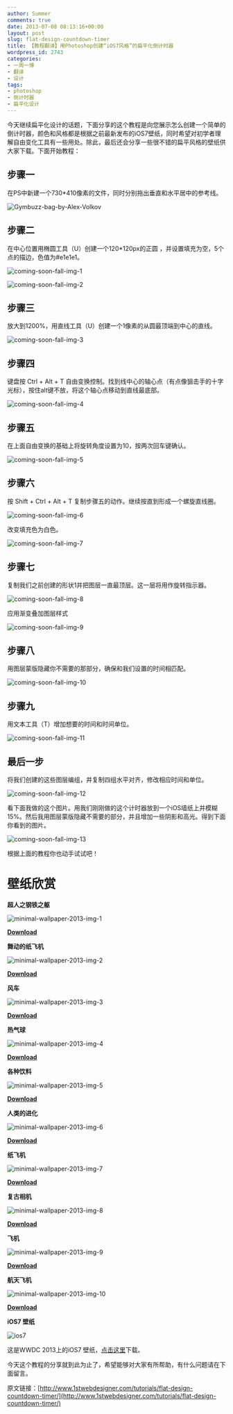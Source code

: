 ```yaml
---
author: Summer
comments: true
date: 2013-07-08 08:13:16+00:00
layout: post
slug: flat-design-countdown-timer
title: 【教程翻译】用Photoshop创建“iOS7风格”的扁平化倒计时器
wordpress_id: 2743
categories:
- 一周一博
- 翻译
- 设计
tags:
- photoshop
- 倒计时器
- 扁平化设计
---
```


今天继续扁平化设计的话题，下面分享的这个教程是向您展示怎么创建一个简单的倒计时器，颜色和风格都是根据之前最新发布的iOS7壁纸，同时希望对初学者理解自由变化工具有一些用处。除此，最后还会分享一些很不错的扁平风格的壁纸供大家下载。下面开始教程：


## 步骤一


在PS中新建一个730*410像素的文件，同时分别拖出垂直和水平居中的参考线。

![Gymbuzz-bag-by-Alex-Volkov](/wp-content/uploads/2013/07/Gymbuzz-bag-by-Alex-Volkov1.jpg)


## 步骤二


在中心位置用椭圆工具（U）创建一个120*120px的正圆 ，并设置填充为空，5个点的描边，色值为#e1e1e1。

![coming-soon-fall-img-1](/wp-content/uploads/2013/07/coming-soon-fall-img-1.jpg)

![coming-soon-fall-img-2](/wp-content/uploads/2013/07/coming-soon-fall-img-2.jpg)


## 步骤三


放大到1200%，用直线工具（U）创建一个1像素的从圆最顶端到中心的直线。

![coming-soon-fall-img-3](/wp-content/uploads/2013/07/coming-soon-fall-img-3.jpg)


## 步骤四


键盘按 Ctrl + Alt + T 自由变换控制。找到线中心的轴心点（有点像狙击手的十字光标），按住alt键不放，将这个轴心点移动到直线最底部。

![coming-soon-fall-img-4](/wp-content/uploads/2013/07/coming-soon-fall-img-4.jpg)


## 步骤五


在上面自由变换的基础上将旋转角度设置为10，按两次回车键确认。

![coming-soon-fall-img-5](/wp-content/uploads/2013/07/coming-soon-fall-img-5.jpg)


## 步骤六


按 Shift + Ctrl + Alt + T 复制步骤五的动作。继续按直到形成一个螺旋直线圈。

![coming-soon-fall-img-6](/wp-content/uploads/2013/07/coming-soon-fall-img-6.jpg)

改变填充色为白色。

![coming-soon-fall-img-7](/wp-content/uploads/2013/07/coming-soon-fall-img-7.jpg)


## 步骤七


复制我们之前创建的形状1并把图层一直最顶层。这一层将用作旋转指示器。

![coming-soon-fall-img-8](/wp-content/uploads/2013/07/coming-soon-fall-img-8.jpg)

应用渐变叠加图层样式

![coming-soon-fall-img-9](/wp-content/uploads/2013/07/coming-soon-fall-img-9.jpg)


## 步骤八


用图层蒙版隐藏你不需要的那部分，确保和我们设置的时间相匹配。

![coming-soon-fall-img-10](/wp-content/uploads/2013/07/coming-soon-fall-img-10.jpg)


## 步骤九


用文本工具（T）增加想要的时间和时间单位。

![coming-soon-fall-img-11](/wp-content/uploads/2013/07/coming-soon-fall-img-11.jpg)


## 最后一步


将我们创建的这些图层编组，并复制四组水平对齐，修改相应时间和单位。

![coming-soon-fall-img-12](/wp-content/uploads/2013/07/coming-soon-fall-img-12.jpg)

看下面我做的这个图片。用我们刚刚做的这个计时器放到一个iOS墙纸上并模糊15%。然后我用图层蒙版隐藏不需要的部分，并且增加一些阴影和高光。得到下面你看到的图片。

![coming-soon-fall-img-13](/wp-content/uploads/2013/07/coming-soon-fall-img-13.jpg)

根据上面的教程你也动手试试吧！


# 壁纸欣赏


**超人之钢铁之躯**

![minimal-wallpaper-2013-img-1](/wp-content/uploads/2013/07/minimal-wallpaper-2013-img-1.jpg)

**[Download](http://abduzeedo.com/wallpaper-week-man-steel-0)**

**舞动的纸飞机**

![minimal-wallpaper-2013-img-2](/wp-content/uploads/2013/07/minimal-wallpaper-2013-img-2.jpg)

**[Download](http://www.pickywallpapers.com/samsung-epic/miscellaneous/clean-style/minimal-flying-paper-plane-wallpaper/download/)**

**风车**

![minimal-wallpaper-2013-img-3](/wp-content/uploads/2013/07/minimal-wallpaper-2013-img-3.jpg)

**[Download](http://www.superbwallpapers.com/minimalistic/windmills-14532/)**

**热气球**

![minimal-wallpaper-2013-img-4](/wp-content/uploads/2013/07/minimal-wallpaper-2013-img-4.jpg)

**[Download](http://www.superbwallpapers.com/minimalistic/hot-air-balloon-14383/)**

**各种饮料**

![minimal-wallpaper-2013-img-5](/wp-content/uploads/2013/07/minimal-wallpaper-2013-img-5.jpg)

**[Download](http://dm29.deviantart.com/art/Hot-Ice-Cosy-and-Frapp-188202505)**

**人类的进化**

![minimal-wallpaper-2013-img-6](/wp-content/uploads/2013/07/minimal-wallpaper-2013-img-6.jpg)

**[Download](http://cdn.wallpapershd.at/wallpapers/1920x1080/195412/minimalist-computer-evolution-minimal-hd-jootix.jpg)**

**纸飞机**

![minimal-wallpaper-2013-img-7](/wp-content/uploads/2013/07/minimal-wallpaper-2013-img-7.jpg)

**[Download](http://s4.goodfon.com/image/352726.jpg)**

**复古相机**

![minimal-wallpaper-2013-img-8](/wp-content/uploads/2013/07/minimal-wallpaper-2013-img-8.jpg)

**[Download](http://static.simpledesktops.com/uploads/desktops/2013/01/30/POLAROID_Land_Camera_1000.png)**

**飞机**

![minimal-wallpaper-2013-img-9](/wp-content/uploads/2013/07/minimal-wallpaper-2013-img-9.jpg)

**[Download](http://www.superbwallpapers.com/minimalistic/airplane-17407/)**

**航天飞机**

![minimal-wallpaper-2013-img-10](/wp-content/uploads/2013/07/minimal-wallpaper-2013-img-10.jpg)

**[Download](http://www.superbwallpapers.com/minimalistic/space-shuttle-16092/)**

**iOS7 壁纸**

![ios7](/wp-content/uploads/2013/07/ios7.jpg)

这是WWDC 2013上的iOS7 壁纸，[点击这里](http://www.iphonehacks.com/2013/06/wwdc-2013-ios-7-wallpapers.html)下载。

今天这个教程的分享就到此为止了，希望能够对大家有所帮助，有什么问题请在下面留言。

原文链接：[http://www.1stwebdesigner.com/tutorials/flat-design-countdown-timer/](http://www.1stwebdesigner.com/tutorials/flat-design-countdown-timer/)
